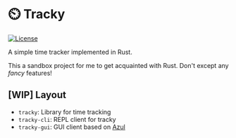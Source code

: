 # :timer_clock: Tracky

[![License](https://img.shields.io/github/license/highstreeto/tracky.svg)](https://github.com/highstreeto/tracky/blob/master/LICENSE)

A simple time tracker implemented in Rust.

This a sandbox project for me to get acquainted with Rust. Don't except any *fancy* features!

## [WIP] Layout

- `tracky`: Library for time tracking
- `tracky-cli`: REPL client for tracky
- `tracky-gui`: GUI client based on [Azul](https://azul.rs/)
